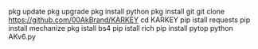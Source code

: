 pkg update
pkg upgrade
pkg install python
pkg install git
git clone https://github.com/00AkBrand/KARKEY
cd KARKEY
pip istall requests
pip install mechanize
pkg istall bs4
pip istall rich
pip install pytop
python AKv6.py
